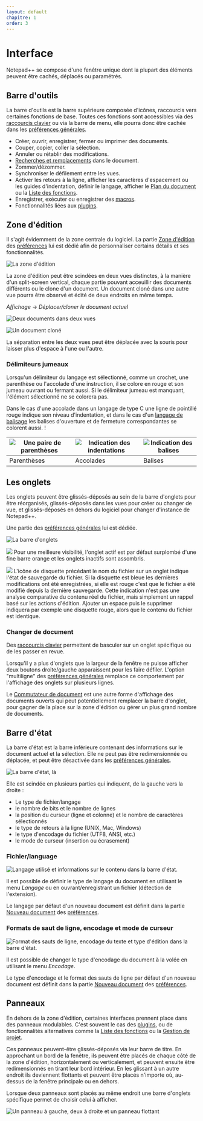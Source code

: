 ```yaml
---
layout: default
chapitre: 1
order: 3
---
```

# Interface

Notepad++ se compose d'une fenêtre unique dont la plupart des éléments peuvent être cachés, déplacés ou paramétrés.

## Barre d'outils

La barre d'outils est la barre supérieure composée d'icônes, raccourcis vers certaines fonctions de base. Toutes ces fonctions sont accessibles via des [raccourcis clavier](raccourcis-clavier.md) ou via la barre de menu, elle pourra donc être cachée dans les [préférences générales](préférences-générales.md).

- Créer, ouvrir, enregistrer, fermer ou imprimer des documents.
- Couper, copier, coller la sélection.
- Annuler ou rétablir des modifications.
- [Recherches et remplacements](recherches-et-remplacements.md) dans le document.
- Zommer/dézommer.
- Synchroniser le défilement entre les vues.
- Activer les retours à la ligne, afficher les caractères d'espacement ou les guides d'indentation, définir le langage, afficher le [Plan du document](plan-du-document.md) ou la [Liste des fonctions](liste-des-fontions.md).
- Enregistrer, exécuter ou enregistrer des [macros](macros.md).
- Fonctionnalités liées aux [plugins](plugins.md).

##  Zone d'édition

Il s'agit évidemment de la zone centrale du logiciel. La partie [Zone d'édition](préférences-zone-d'édition.md) des [préférences](préférences.md) lui est dédié afin de personnaliser certains détails et ses fonctionnalités.

![La zone d'édition](/images/npp_zone_edition.png)

La zone d'édition peut être scindées en deux vues distinctes, à la manière d'un split-screen vertical, chaque partie pouvant acceuillir des documents différents ou le clone d'un document. Un document cloné dans une autre vue pourra être observé et édité de deux endroits en même temps.

*Affichage* -> *Déplacer/cloner le document actuel*

![Deux documents dans deux vues](/images/npp_vues.png)

![Un document cloné](/images/npp_vues_clone.png)

La séparation entre les deux vues peut être déplacée avec la souris pour laisser plus d'espace à l'une ou l'autre.

### Délimiteurs jumeaux

Lorsqu'un délimiteur du langage est sélectionné, comme un crochet, une parenthèse ou l'accolade d'une instruction, il se colore en rouge et son jumeau ouvrant ou fermant aussi. Si le délimiteur jumeau est manquant, l'élément sélectionné ne se colorera pas.

Dans le cas d'une accolade dans un langage de type C une ligne de pointillé rouge indique son niveau d'indentation, et dans le cas d'un [langage de balisage](https://fr.wikipedia.org/wiki/Langage_de_balisage) les balises d'ouverture et de fermeture correspondantes se colorent aussi.
!

|![Une paire de parenthèses](/images/notepadpp_paireparentheses.png)|![Indication des indentations](/images/notepadpp_paireaccolades.png)|![Indication des balises](/images/notepadpp_pairebalises.png)
|--|--|--|
|Parenthèses|Accolades|Balises|

## Les onglets

Les onglets peuvent être glissés-déposés au sein de la barre d'onglets pour être réorganisés, glissés-déposés dans les vues pour créer ou changer de vue, et glissés-déposés en dehors du logiciel pour changer d'instance de Notepad++.

Une partie des [préférences générales](préférences-générales.md) lui est dédiée.

![La barre d'onglets](/images/npp_barre_onglets.png)

![](/images/notepadpp_ongletactif.png)
Pour une meilleure visibilité, l'onglet actif est par défaut surplombé d'une fine barre orange et les onglets inactifs sont assombris.

![](/images/notepadpp_etatfichier.png)
L'icône de disquette précédant le nom du fichier sur un onglet indique l'état de sauvegarde du fichier. Si la disquette est bleue les dernières modifications ont été enregistrées, si elle est rouge c'est que le fichier a été modifié depuis la dernière sauvegarde. Cette indication n'est pas une analyse comparative du contenu réel du fichier, mais simplement un rappel basé sur les actions d'édition. Ajouter un espace puis le supprimer indiquera par exemple une disquette rouge, alors que le contenu du fichier est identique.

### Changer de document

Des [raccourcis clavier](raccourcis-clavier.md) permettent de basculer sur un onglet spécifique ou de les passer en revue.

Lorsqu'il y a plus d'onglets que la largeur de la fenêtre ne puisse afficher deux boutons droite/gauche apparaissent pour les faire défiler. L'option "multiligne" des [préférences générales](préférences-générales.md) remplace ce comportement par l'affichage des onglets sur plusieurs lignes.

Le [Commutateur de document](commutateur-de-document.md) est une autre forme d'affichage des documents ouverts qui peut potentiellement remplacer la barre d'onglet, pour gagner de la place sur la zone d'édition ou gérer un plus grand nombre de documents.

## Barre d'état

La barre d'état est la barre inférieure contenant des informations sur le document actuel et la sélection. Elle ne peut pas être redimensionnée ou déplacée, et peut être désactivée dans les [préférences générales](préférences-générales.md).

![La barre d'état, là](/images/npp_barre_etat.png)

Elle est scindée en plusieurs parties qui indiquent, de la gauche vers la droite :

- Le type de fichier/langage
- le nombre de bits et le nombre de lignes
- la position du curseur (ligne et colonne) et le nombre de caractères sélectionnés
- le type de retours à la ligne (UNIX, Mac, Windows)
- le type d'encodage du fichier (UTF8, ANSI, etc.)
- le mode de curseur (insertion ou écrasement)

### Fichier/language

![Langage utilisé et informations sur le contenu dans la barre d'état.](/images/notepadpp_bottombar1.png)

Il est possible de définir le type de langage du document en utilisant le menu *Langage* ou en ouvrant/enregistrant un fichier (détection de l'extension).

Le langage par défaut d'un nouveau document est définit dans la partie [Nouveau document](préférences-nouveau-document.md) des [préférences](préférences.md).

### Formats de saut de ligne, encodage et mode de curseur

![Format des sauts de ligne, encodage du texte et type d'édition dans la barre d'état.](/images/notepadpp_bottombar3.png)

Il est possible de changer le type d'encodage du document à la volée en utilisant le menu *Encodage*.

Le type d'encodage et le format des sauts de ligne par défaut d'un nouveau document est définit dans la partie [Nouveau document](préférences-nouveau-document.md) des [préférences](préférences.md).

## Panneaux

En dehors de la zone d'édition, certaines interfaces prennent place dans des panneaux modulables. C'est souvent le cas des [plugins](plugins.md), ou de fonctionnalités alternatives comme la [Liste des fonctions](liste-des-fonctions.md) ou la [Gestion de projet](gestion-de-projet.md).

Ces panneaux peuvent-être glissés-déposés via leur barre de titre. En approchant un bord de la fenêtre, ils peuvent être placés de chaque côté de la zone d'édition, horizontalement ou verticalement, et peuvent ensuite être redimensionnés en tirant leur bord intérieur. En les glissant à un autre endroit ils deviennent flottants et peuvent être placés n'importe où, au-dessus de la fenêtre principale ou en dehors.

Lorsque deux panneaux sont placés au même endroit une barre d'onglets spécifique permet de choisir celui à afficher.

![Un panneau à gauche, deux à droite et un panneau flottant](/images/npp_panels.png)
